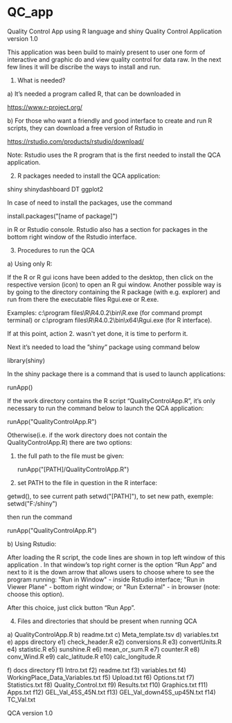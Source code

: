 # QC_app
Quality Control App using R language and shiny
Quality Control Application version 1.0

This application was been build to mainly present to user one form of interactive and graphic do and view quality control for data raw.
In the next few lines it will be discribe the ways to install and run.


1.  What is needed?

a) It’s needed a program called R, that can be downloaded in

https://www.r-project.org/

b) For those who want a friendly and good interface to create and run R scripts, they can download a free version of Rstudio in

https://rstudio.com/products/rstudio/download/

Note: Rstudio uses the R program that is the first needed to install the QCA application. 


2.  R packages needed to install the QCA application:

shiny
shinydashboard
DT
ggplot2

In case of need to install the packages, use the command

install.packages("[name of package]")

in R or Rstudio console. Rstudio also has a section for packages in the bottom right window of the Rstudio interface.


3.  Procedures to run the QCA

a) Using only R:

If the R or R gui icons have been added to the desktop, then click on the respective version (icon)  to open an R gui window. Another possible way is by  going to the directory containing the R package (with e.g. explorer) and run from there the executable files Rgui.exe or R.exe.

Examples: 
c:\program files\R\R4.0.2\bin\R.exe (for command prompt terminal) or 
c:\program files\R\R4.0.2\bin\x64\Rgui.exe (for R interface).

If at this point, action 2. wasn't yet done, it is time to perform it.

Next it’s needed to load the ”shiny” package using command below

library(shiny)

In the shiny package there is a command that is used to launch applications:

runApp()

If the work directory contains the R script “QualityControlApp.R”, it’s only necessary to run the command below to launch the QCA application:

runApp("QualityControlApp.R")

Otherwise(i.e. if the work directory does not contain the QualityControlApp.R) there are two options:

1) the full path to the file must be given: 

   runApp("[PATH]/QualityControlApp.R")

2) set PATH to the file in question in the R interface:

  getwd(), to see current path
  setwd("[PATH]"), to set new path, exemple: setwd("F:/shiny")
 
  then run the command

  runApp("QualityControlApp.R")


b) Using Rstudio:

After loading the R script, the code lines are shown in top left window of this application . In that window’s top right corner is the option  “Run App” and next to it is the down arrow that allows users to choose where to see the program running: "Run in Window" - inside Rstudio interface; "Run in Viewer Plane" - bottom right window; or "Run External" - in browser (note: choose this option).

After this choice, just click button “Run App”.


4.	Files and directories that should be present when running QCA

a) QualityControlApp.R
b) readme.txt
c) Meta_template.tsv
d) variables.txt
e) apps directory
	e1) check_header.R
	e2) conversions.R
	e3) convertUnits.R
	e4) statistic.R
	e5) sunshine.R
	e6) mean_or_sum.R
	e7) counter.R
	e8) conv_Wind.R
	e9) calc_latitude.R
	e10) calc_longitude.R

f) docs directory
	f1) Intro.txt
	f2) readme.txt
	f3) variables.txt
	f4) WorkingPlace_Data_Variables.txt
	f5) Upload.txt
	f6) Options.txt
	f7) Statistics.txt
	f8) Quality_Control.txt
	f9) Results.txt
	f10) Graphics.txt
	f11) Apps.txt
	f12) GEL_Val_45S_45N.txt
	f13) GEL_Val_down45S_up45N.txt
	f14) TC_Val.txt

QCA version 1.0  
